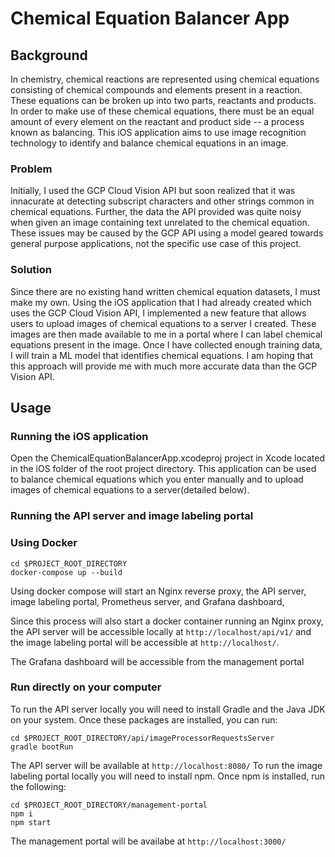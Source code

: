 # Chemical Equation Balancer App

## Background
In chemistry, chemical reactions are represented using chemical equations consisting of chemical compounds and elements present in a reaction. These equations can be broken up into two parts, reactants and products. In order to make use of these chemical equations, there must be an equal amount of every element on the reactant and product side -- a process known as balancing. This iOS application aims to use image recognition technology to identify and balance chemical equations in an image. 

### Problem
Initially, I used the GCP Cloud Vision API but soon realized that it was innacurate at detecting subscript characters and other strings common in chemical equations. Further, the data the API provided was quite noisy when given an image containing text unrelated to the chemical equation. These issues may be caused by the GCP API using a model geared towards general purpose applications, not the specific use case of this project.

### Solution
Since there are no existing hand written chemical equation datasets, I must make my own. Using the iOS application that I had already created which uses the GCP Cloud Vision API, I implemented a new feature that allows users to upload images of chemical equations to a server I created. These images are then made available to me in a portal where I can label chemical equations present in the image. Once I have collected enough training data, I will train a ML model that identifies chemical equations. I am hoping that this approach will provide me with much more accurate data than the GCP Vision API.

## Usage
### Running the iOS application
Open the ChemicalEquationBalancerApp.xcodeproj project in Xcode located in the iOS folder of the root project directory. This application can be used to balance chemical equations which you enter manually and to upload images of chemical equations to a server(detailed below).

### Running the API server and image labeling portal
### Using Docker
```
cd $PROJECT_ROOT_DIRECTORY
docker-compose up --build
```
Using docker compose will start an Nginx reverse proxy, the API server, image labeling portal, Prometheus server, and Grafana dashboard,

Since this process will also start a docker container running an Nginx proxy, the API server will be accessible locally at `http://localhost/api/v1/` and the image labeling portal will be accessible at `http://localhost/`. 

The Grafana dashboard will be accessible from the management portal

### Run directly on your computer

To run the API server locally you will need to install Gradle and the Java JDK on your system. Once these packages are installed, you can run:
```
cd $PROJECT_ROOT_DIRECTORY/api/imageProcessorRequestsServer
gradle bootRun
```
The API server will be available at `http://localhost:8080/`
To run the image labeling portal locally you will need to install npm. Once npm is installed, run the following:
```
cd $PROJECT_ROOT_DIRECTORY/management-portal
npm i
npm start
```
The management portal will be availabe at `http://localhost:3000/`
